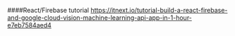 ####React/Firebase tutorial
https://itnext.io/tutorial-build-a-react-firebase-and-google-cloud-vision-machine-learning-api-app-in-1-hour-e7eb7584aed4